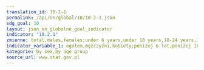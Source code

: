 ```yaml
---
translation_id: 10-2-1
permalink: /api/en/global/10/10-2-1.json
sdg_goal: 10
layout: json_en_globalne_goal_indicator
indicator: "10.2.1"
zmienne: total,males,females;under 6 years,under 18 years,18-24 years,18-64 years,60 years and more,65 years and more
indicator_variable_1: ogółem,mężczyźni,kobiety;poniżej 6 lat,poniżej 18 lat,18-24 lata,18-64 lata,60 lat i więcej,65 lat i więcej;
kategorie: by sex,by age group
source_url: www.stat.gov.pl
---
```

